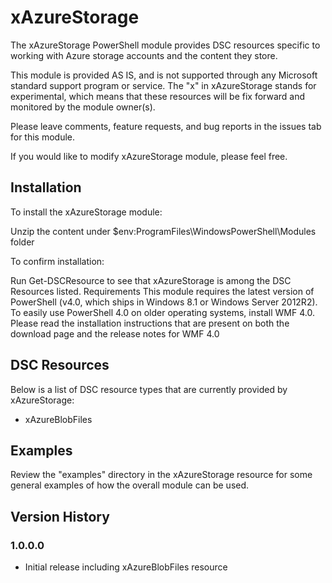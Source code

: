 # xAzureStorage

The xAzureStorage PowerShell module provides DSC resources specific to working with Azure storage accounts and the content they store.

This module is provided AS IS, and is not supported through any Microsoft standard support program or service. 
The "x" in xAzureStorage stands for experimental, which means that these resources will be fix forward and monitored by the module owner(s).

Please leave comments, feature requests, and bug reports in the issues tab for this module.

If you would like to modify xAzureStorage module, please feel free. 

## Installation

To install the xAzureStorage module:

Unzip the content under $env:ProgramFiles\WindowsPowerShell\Modules folder 

To confirm installation:

Run Get-DSCResource to see that xAzureStorage is among the DSC Resources listed. Requirements This module requires the latest version of PowerShell (v4.0, which ships in Windows 8.1 or Windows Server 2012R2). 
To easily use PowerShell 4.0 on older operating systems, install WMF 4.0. 
Please read the installation instructions that are present on both the download page and the release notes for WMF 4.0

## DSC Resources

Below is a list of DSC resource types that are currently provided by xAzureStorage:

 - xAzureBlobFiles

## Examples

Review the "examples" directory in the xAzureStorage resource for some general examples of how the overall module can be used.

## Version History

### 1.0.0.0

 * Initial release including xAzureBlobFiles resource